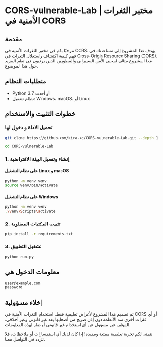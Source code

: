 # CORS-vulnerable-Lab | مختبر الثغرات الأمنية في CORS

## مقدمة
مرحبًا بكم في مختبر الثغرات الأمنية في CORS. يهدف هذا المشروع إلى مساعدتك في فهم كيفية اكتشاف واستغلال الثغرات في Cross-Origin Resource Sharing (CORS). هذا المشروع مثالي لمحبي الأمن السيبراني والمطورين الذين يرغبون في تعلم المزيد حول هذا الموضوع.

## متطلبات النظام
- Python 3.7 أو أحدث
- نظام تشغيل: Windows، macOS، أو Linux

## خطوات التثبيت والاستخدام

###  تحميل الاداة و دخول لها 

```bash
git clone https://github.com/kira-xc/CORS-vulnerable-Lab.git --depth 1
```
```bash
cd CORS-vulnerable-Lab
```

### 1. إنشاء وتفعيل البيئة الافتراضية

#### على نظام التشغيل Linux و macOS
```bash
python -m venv venv
source venv/bin/activate
```
#### على نظام التشغيل Windows
```bash
python -m venv venv
.\venv\Scripts\activate
```
### 2. تثبيت المكتبات المطلوبة
```bash
pip install -r requirements.txt
```
### 3. تشغيل التطبيق
```bash
python run.py
```
## معلومات الدخول هي 
```
user@example.com
password
```

## إخلاء مسؤولية
تم تصميم هذا المشروع لأغراض تعليمية فقط. استخدام الثغرات الأمنية في CORS أو أي ثغرات أخرى ضد الأنظمة دون إذن صريح من أصحابها يعد غير قانوني وغير أخلاقي. المؤلف غير مسؤول عن أي استخدام غير قانوني أو ضار لهذه المعلومات.

نتمنى لكم تجربة تعليمية ممتعة ومفيدة! إذا كان لديك أي استفسارات أو ملاحظات، فلا تتردد في التواصل معنا.

